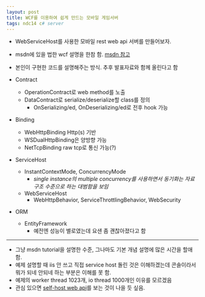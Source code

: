 ```yaml
---
layout: post
title: WCF를 이용하여 쉽게 만드는 모바일 게임서버
tags: ndc14 c# server
---
```


* WebServiceHost를 사용한 모바일 rest web api 서버를 만들어보자.
* msdn에 있을 법한 wcf 설명을 한참 함. [msdn 참고](https://msdn.microsoft.com/ko-kr/library/ms731190.aspx)
* 본인이 구현한 코드를 설명해주는 방식. 추후 발표자료와 함께 올린다고 함

* Contract
	* OperationContract로 web method를 노출
	* DataContract로 serialize/deserialize할 class를 정의
		* OnSerializing/ed, OnDeserializing/ed로 전후 hook 가능
* Binding
	* WebHttpBinding Http(s) 기반
	* WSDualHttpBinding은 양방향 가능
	* NetTcpBinding raw tcp로 통신 가능(?)
*  ServiceHost
	*  InstantContextMode, ConcurrencyMode
		* *single instance의 multiple concurrency를 사용하면서 동기화는 자료구조 수준으로 하는 대범함을 보임*
	*  WebServiceHost
		*  WebHttpBehavior, ServiceThrottlingBehavior, WebSecurity
*  ORM
	*  EntityFramework
		*  예전엔 성능이 별로였는데 요샌 좀 괜찮아졌다고 함


----------

* 그냥 msdn tutorial을 설명한 수준, 그나마도 기본 개념 설명에 많은 시간을 할애함.
* 예제 설명할 때 iis 안 쓰고 직접 service host 돌린 것은 이해하겠는데 콘솔이라서 뭐가 되네 안되네 하는 부분은 이해를 못 함.
* 예제의 worker thread 1023개, io thread 1000개인 이유를 모르겠음
* 관심 있으면 [self-host web api](https://www.asp.net/web-api/overview/hosting-aspnet-web-api/self-host-a-web-api)를 보는 것이 나을 듯 싶음.